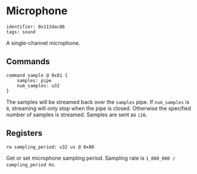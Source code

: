 # Microphone

    identifier: 0x113dac86
    tags: sound

A single-channel microphone.

## Commands

    command sample @ 0x81 {
        samples: pipe
        num_samples: u32
    }

The samples will be streamed back over the `samples` pipe.
If `num_samples` is `0`, streaming will only stop when the pipe is closed.
Otherwise the specified number of samples is streamed.
Samples are sent as `i16`.

## Registers

    rw sampling_period: u32 us @ 0x80

Get or set microphone sampling period.
Sampling rate is `1_000_000 / sampling_period Hz`.

